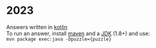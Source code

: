 # 2023
Answers written in [kotlin](https://kotlinlang.org/)  
To run an answer, install [maven](https://maven.apache.org/) and a [JDK](https://openjdk.org/) (1.8+) and use:  
``` mvn package exec:java -Dpuzzle={puzzle} ```